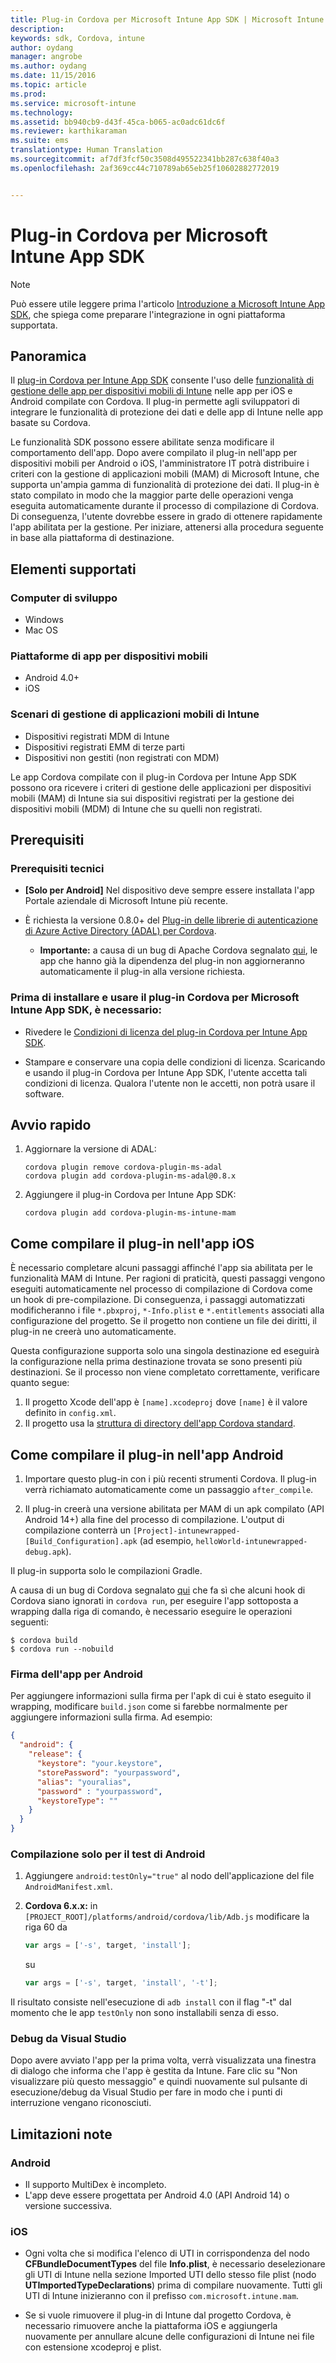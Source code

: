 ```yaml
---
title: Plug-in Cordova per Microsoft Intune App SDK | Microsoft Intune
description: 
keywords: sdk, Cordova, intune
author: oydang
manager: angrobe
ms.author: oydang
ms.date: 11/15/2016
ms.topic: article
ms.prod: 
ms.service: microsoft-intune
ms.technology: 
ms.assetid: bb940cb9-d43f-45ca-b065-ac0adc61dc6f
ms.reviewer: karthikaraman
ms.suite: ems
translationtype: Human Translation
ms.sourcegitcommit: af7df3fcf50c3508d495522341bb287c638f40a3
ms.openlocfilehash: 2af369cc44c710789ab65eb25f10602882772019


---
```

# ﻿<a name="microsoft-intune-app-sdk-cordova-plugin"></a>Plug-in Cordova per Microsoft Intune App SDK

> [!NOTE]
> Può essere utile leggere prima l'articolo [Introduzione a Microsoft Intune App SDK](intune-app-sdk-get-started.md), che spiega come preparare l'integrazione in ogni piattaforma supportata.


## <a name="overview"></a>Panoramica

Il [plug-in Cordova per Intune App SDK](https://github.com/msintuneappsdk/cordova-plugin-ms-intune-mam) consente l'uso delle [funzionalità di gestione delle app per dispositivi mobili di Intune](/intune/deploy-use/protect-app-data-using-mobile-app-management-policies-with-microsoft-intune) nelle app per iOS e Android compilate con Cordova. Il plug-in permette agli sviluppatori di integrare le funzionalità di protezione dei dati e delle app di Intune nelle app basate su Cordova.

Le funzionalità SDK possono essere abilitate senza modificare il comportamento dell'app. Dopo avere compilato il plug-in nell'app per dispositivi mobili per Android o iOS, l'amministratore IT potrà distribuire i criteri con la gestione di applicazioni mobili (MAM) di Microsoft Intune, che supporta un'ampia gamma di funzionalità di protezione dei dati. Il plug-in è stato compilato in modo che la maggior parte delle operazioni venga eseguita automaticamente durante il processo di compilazione di Cordova. Di conseguenza, l'utente dovrebbe essere in grado di ottenere rapidamente l'app abilitata per la gestione. Per iniziare, attenersi alla procedura seguente in base alla piattaforma di destinazione.




## <a name="whats-supported"></a>Elementi supportati

### <a name="developer-machines"></a>Computer di sviluppo
* Windows
* Mac OS


### <a name="mobile-app-platforms"></a>Piattaforme di app per dispositivi mobili
* Android 4.0+
* iOS

### <a name="intune-mobile-application-management-scenarios"></a>Scenari di gestione di applicazioni mobili di Intune

* Dispositivi registrati MDM di Intune
* Dispositivi registrati EMM di terze parti
* Dispositivi non gestiti (non registrati con MDM)

Le app Cordova compilate con il plug-in Cordova per Intune App SDK possono ora ricevere i criteri di gestione delle applicazioni per dispositivi mobili (MAM) di Intune sia sui dispositivi registrati per la gestione dei dispositivi mobili (MDM) di Intune che su quelli non registrati.



## <a name="prerequisites"></a>Prerequisiti

### <a name="technical-prerequisites"></a>Prerequisiti tecnici

* **[Solo per Android]** Nel dispositivo deve sempre essere installata l'app Portale aziendale di Microsoft Intune più recente.


* È richiesta la versione 0.8.0+ del [Plug-in delle librerie di autenticazione di Azure Active Directory (ADAL) per Cordova](https://github.com/AzureAD/azure-activedirectory-library-for-cordova).
  * **Importante:** a causa di un bug di Apache Cordova segnalato [qui](https://issues.apache.org/jira/browse/CB-6227?jql=text%20~%20%22plugin%20dependency%22), le app che hanno già la dipendenza del plug-in non aggiorneranno automaticamente il plug-in alla versione richiesta.


### <a name="before-you-install-and-use-microsoft-intune-app-sdk-cordova-plugin-you-must"></a>Prima di installare e usare il plug-in Cordova per Microsoft Intune App SDK, **è necessario**:

* Rivedere le [Condizioni di licenza del plug-in Cordova per Intune App SDK](https://github.com/msintuneappsdk/cordova-plugin-ms-intune-mam/blob/master/Intune_App_SDK_Cordova_plugin_RTM_license.pdf).

* Stampare e conservare una copia delle condizioni di licenza. Scaricando e usando il plug-in Cordova per Intune App SDK, l'utente accetta tali condizioni di licenza.  Qualora l'utente non le accetti, non potrà usare il software.


## <a name="quick-start"></a>Avvio rapido

1. Aggiornare la versione di ADAL:

    ```
    cordova plugin remove cordova-plugin-ms-adal
    cordova plugin add cordova-plugin-ms-adal@0.8.x
    ```

2. Aggiungere il plug-in Cordova per Intune App SDK:

    ```
    cordova plugin add cordova-plugin-ms-intune-mam
    ```

## <a name="how-to-build-the-plugin-into-your-ios-app"></a>Come compilare il plug-in nell'app iOS

È necessario completare alcuni passaggi affinché l'app sia abilitata per le funzionalità MAM di Intune. Per ragioni di praticità, questi passaggi vengono eseguiti automaticamente nel processo di compilazione di Cordova come un hook di pre-compilazione. Di conseguenza, i passaggi automatizzati modificheranno i file `*.pbxproj`, `*-Info.plist` e `*.entitlements` associati alla configurazione del progetto. Se il progetto non contiene un file dei diritti, il plug-in ne creerà uno automaticamente.

Questa configurazione supporta solo una singola destinazione ed eseguirà la configurazione nella prima destinazione trovata se sono presenti più destinazioni. Se il processo non viene completato correttamente, verificare quanto segue:

1. Il progetto Xcode dell'app è `[name].xcodeproj` dove `[name]` è il valore definito in `config.xml`.
2. Il progetto usa la [struttura di directory dell'app Cordova standard](https://cordova.apache.org/docs/en/latest/reference/cordova-cli/index.html#directory-structure).

## <a name="how-to-build-the-plugin-into-your-android-app"></a>Come compilare il plug-in nell'app Android

1. Importare questo plug-in con i più recenti strumenti Cordova. Il plug-in verrà richiamato automaticamente come un passaggio `after_compile`.

2. Il plug-in creerà una versione abilitata per MAM di un apk compilato (API Android 14+) alla fine del processo di compilazione. L'output di compilazione conterrà un `[Project]-intunewrapped-[Build_Configuration].apk` (ad esempio, `helloWorld-intunewrapped-debug.apk`).

Il plug-in supporta solo le compilazioni Gradle.

A causa di un bug di Cordova segnalato [qui](https://issues.apache.org/jira/browse/CB-9434) che fa sì che alcuni hook di Cordova siano ignorati in `cordova run`, per eseguire l'app sottoposta a wrapping dalla riga di comando, è necessario eseguire le operazioni seguenti:

```
$ cordova build
$ cordova run --nobuild
```


### <a name="signing-your-android-app"></a>Firma dell'app per Android
Per aggiungere informazioni sulla firma per l'apk di cui è stato eseguito il wrapping, modificare `build.json` come si farebbe normalmente per aggiungere informazioni sulla firma. Ad esempio:
```json
{
  "android": {
    "release": {
      "keystore": "your.keystore",
      "storePassword": "yourpassword",
      "alias": "youralias",
      "password" : "yourpassword",
      "keystoreType": ""
    }
  }
}
```

### <a name="build-for-android-test-only"></a>Compilazione solo per il test di Android

1. Aggiungere `android:testOnly="true"` al nodo dell'applicazione del file `AndroidManifest.xml`.


2. **Cordova 6.x.x:** in `[PROJECT_ROOT]/platforms/android/cordova/lib/Adb.js` modificare la riga 60 da

    ```javascript
    var args = ['-s', target, 'install'];
    ```
    su
    ```javascript
    var args = ['-s', target, 'install', '-t'];
    ```

Il risultato consiste nell'esecuzione di `adb install` con il flag "-t" dal momento che le app `testOnly` non sono installabili senza di esso.

### <a name="debugging-from-visual-studio"></a>Debug da Visual Studio
Dopo avere avviato l'app per la prima volta, verrà visualizzata una finestra di dialogo che informa che l'app è gestita da Intune. Fare clic su "Non visualizzare più questo messaggio" e quindi nuovamente sul pulsante di esecuzione/debug da Visual Studio per fare in modo che i punti di interruzione vengano riconosciuti.

## <a name="known-limitations"></a>Limitazioni note
### <a name="android"></a>Android
* Il supporto MultiDex è incompleto.
* L'app deve essere progettata per Android 4.0 (API Android 14) o versione successiva.

### <a name="ios"></a>iOS
* Ogni volta che si modifica l'elenco di UTI in corrispondenza del nodo **CFBundleDocumentTypes** del file **Info.plist**, è necessario deselezionare gli UTI di Intune nella sezione Imported UTI dello stesso file plist (nodo **UTImportedTypeDeclarations**) prima di compilare nuovamente. Tutti gli UTI di Intune inizieranno con il prefisso `com.microsoft.intune.mam`.

* Se si vuole rimuovere il plug-in di Intune dal progetto Cordova, è necessario rimuovere anche la piattaforma iOS e aggiungerla nuovamente per annullare alcune delle configurazioni di Intune nei file con estensione xcodeproj e plist.



<!--HONumber=Nov16_HO4-->


